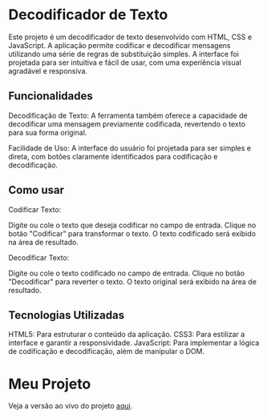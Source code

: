 # Decodificador de Texto
Este projeto é um decodificador de texto desenvolvido com HTML, CSS e JavaScript. A aplicação permite codificar e decodificar mensagens utilizando uma série de regras de substituição simples. A interface foi projetada para ser intuitiva e fácil de usar, com uma experiência visual agradável e responsiva.

## Funcionalidades
Decodificação de Texto: A ferramenta também oferece a capacidade de decodificar uma mensagem previamente codificada, revertendo o texto para sua forma original.

Facilidade de Uso: A interface do usuário foi projetada para ser simples e direta, com botões claramente identificados para codificação e decodificação.

## Como usar
Codificar Texto:

Digite ou cole o texto que deseja codificar no campo de entrada.
Clique no botão "Codificar" para transformar o texto.
O texto codificado será exibido na área de resultado.

Decodificar Texto:

Digite ou cole o texto codificado no campo de entrada.
Clique no botão "Decodificar" para reverter o texto.
O texto original será exibido na área de resultado.

## Tecnologias Utilizadas
HTML5: Para estruturar o conteúdo da aplicação.
CSS3: Para estilizar a interface e garantir a responsividade.
JavaScript: Para implementar a lógica de codificação e decodificação, além de manipular o DOM.

# Meu Projeto

Veja a versão ao vivo do projeto [aqui](https://vercel.com/flavias-projects-9f655419/decodificador-de-texto).
